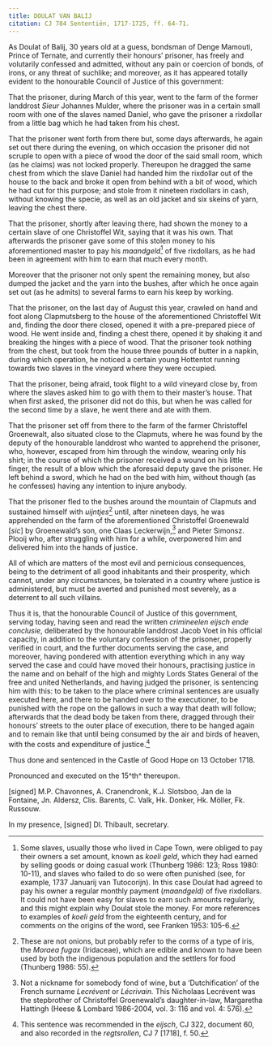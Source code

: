 ```yaml
---
title: DOULAT VAN BALIJ
citation: CJ 784 Sententiën, 1717-1725, ff. 64-71.
---
```


As Doulat of Balij, 30 years old at a guess, bondsman of Denge Mamouti, Prince of Ternate, and currently their honours’ prisoner, has freely and volutarily confessed and admitted, without any pain or coercion of bonds, of irons, or any threat of suchlike; and moreover, as it has appeared totally evident to the honourable Council of Justice of this government:

That the prisoner, during March of this year, went to the farm of the former landdrost *Sieur* Johannes Mulder, where the prisoner was in a certain small room with one of the slaves named Daniel, who gave the prisoner a rixdollar from a little bag which he had taken from his chest.

That the prisoner went forth from there but, some days afterwards, he again set out there during the evening, on which occasion the prisoner did not scruple to open with a piece of wood the door of the said small room, which (as he claims) was not locked properly. Thereupon he dragged the same chest from which the slave Daniel had handed him the rixdollar out of the house to the back and broke it open from behind with a bit of wood, which he had cut for this purpose; and stole from it nineteen rixdollars in cash, without knowing the specie, as well as an old jacket and six skeins of yarn, leaving the chest there.

That the prisoner, shortly after leaving there, had shown the money to a certain slave of one Christoffel Wit, saying that it was his own. That afterwards the prisoner gave some of this stolen money to his aforementioned master to pay his *maandgeld*[^1] of five rixdollars, as he had been in agreement with him to earn that much every month.

Moreover that the prisoner not only spent the remaining money, but also dumped the jacket and the yarn into the bushes, after which he once again set out (as he admits) to several farms to earn his keep by working.

That the prisoner, on the last day of August this year, crawled on hand and foot along Clapmutsberg to the house of the aforementioned Christoffel Wit and, finding the door there closed, opened it with a pre-prepared piece of wood. He went inside and, finding a chest there, opened it by shaking it and breaking the hinges with a piece of wood. That the prisoner took nothing from the chest, but took from the house three pounds of butter in a napkin, during which operation, he noticed a certain young Hottentot running towards two slaves in the vineyard where they were occupied.

That the prisoner, being afraid, took flight to a wild vineyard close by, from where the slaves asked him to go with them to their master’s house. That when first asked, the prisoner did not do this, but when he was called for the second time by a slave, he went there and ate with them.

That the prisoner set off from there to the farm of the farmer Christoffel Groenewalt, also situated close to the Clapmuts, where he was found by the deputy of the honourable landdrost who wanted to apprehend the prisoner, who, however, escaped from him through the window, wearing only his shirt; in the course of which the prisoner received a wound on his little finger, the result of a blow which the aforesaid deputy gave the prisoner. He left behind a sword, which he had on the bed with him, without though (as he confesses) having any intention to injure anybody.

That the prisoner fled to the bushes around the mountain of Clapmuts and sustained himself with *uijntjes*[^2] until, after nineteen days, he was apprehended on the farm of the aforementioned Christoffel Groenewald \[*sic*\] by Groenewald’s son, one Claas Leckerwijn,[^3] and Pieter Simonsz. Plooij who, after struggling with him for a while, overpowered him and delivered him into the hands of justice.

All of which are matters of the most evil and pernicious consequences, being to the detriment of all good inhabitants and their prosperity, which cannot, under any circumstances, be tolerated in a country where justice is administered, but must be averted and punished most severely, as a deterrent to all such villains.

Thus it is, that the honourable Council of Justice of this government, serving today, having seen and read the written *crimineelen eijsch ende conclusie*, deliberated by the honourable landdrost Jacob Voet in his official capacity, in addition to the voluntary confession of the prisoner, properly verified in court, and the further documents serving the case, and moreover, having pondered with attention everything which in any way served the case and could have moved their honours, practising justice in the name and on behalf of the high and mighty Lords States General of the free and united Netherlands, and having judged the prisoner, is sentencing him with this: to be taken to the place where criminal sentences are usually executed here, and there to be handed over to the executioner, to be punished with the rope on the gallows in such a way that death will follow; afterwards that the dead body be taken from there, dragged through their honours’ streets to the outer place of execution, there to be hanged again and to remain like that until being consumed by the air and birds of heaven, with the costs and expenditure of justice.[^4]

Thus done and sentenced in the Castle of Good Hope on 13 October 1718.

Pronounced and executed on the 15^th^ thereupon.

\[signed\] M.P. Chavonnes, A. Cranendronk, K.J. Slotsboo, Jan de la Fontaine, Jn. Aldersz, Clis. Barents, C. Valk, Hk. Donker, Hk. Möller, Fk. Russouw.

In my presence, \[signed\] Dl. Thibault, secretary.

[^1]: Some slaves, usually those who lived in Cape Town, were obliged to pay their owners a set amount, known as *koeli geld*, which they had earned by selling goods or doing casual work (Thunberg 1986: 123; Ross 1980: 10-11), and slaves who failed to do so were often punished (see, for example, 1737 Januarij van Tutocorijn). In this case Doulat had agreed to pay his owner a regular monthly payment (*maandgeld)* of five rixdollars. It could not have been easy for slaves to earn such amounts regularly, and this might explain why Doulat stole the money. For more references to examples of *koeli geld* from the eighteenth century, and for comments on the origins of the word, see Franken 1953: 105-6.

[^2]: These are not onions, but probably refer to the corms of a type of iris, the *Moraea fugax* (Iridaceae), which are edible and known to have been used by both the indigenous population and the settlers for food (Thunberg 1986: 55).

[^3]: Not a nickname for somebody fond of wine, but a ‘Dutchification’ of the French surname *Lecrévent* or *Lécrivain.* This Nicholaas Lecrévent was the stepbrother of Christoffel Groenewald’s daughter-in-law, Margaretha Hattingh (Heese & Lombard 1986-2004, vol. 3: 116 and vol. 4: 576).

[^4]: This sentence was recommended in the *eijsch*, CJ 322, document 60, and also recorded in the *regtsrollen*, CJ 7 \[1718\], f. 50.
